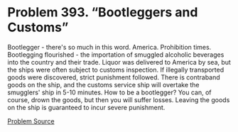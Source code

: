 # Problem 393. “Bootleggers and Customs”

Bootlegger - there's so much in this word. America. Prohibition times. Bootlegging flourished - the importation of smuggled alcoholic beverages into the country and their trade. Liquor was delivered to America by sea, but the ships were often subject to customs inspection. If illegally transported goods were discovered, strict punishment followed. There is contraband goods on the ship, and the customs service ship will overtake the smugglers' ship in 5-10 minutes. How to be a bootlegger? You can, of course, drown the goods, but then you will suffer losses. Leaving the goods on the ship is guaranteed to incur severe punishment.

[Problem Source](https://www.trizland.ru/tasks/1511/)